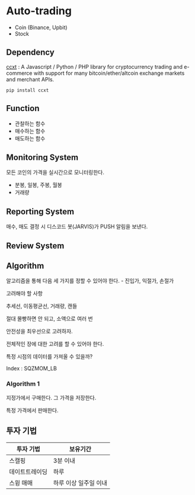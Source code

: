 # Auto-trading

- Coin (Binance, Upbit)
- Stock

## Dependency

[ccxt](https://github.com/ccxt/ccxt) : A Javascript / Python / PHP library for cryptocurrency trading and e-commerce with support for many bitcoin/ether/altcoin exchange markets and merchant APIs.

```
pip install ccxt 
```

## Function

- 관찰하는 함수
- 매수하는 함수
- 매도하는 함수

## Monitoring System

모든 코인의 가격을 실시간으로 모니터링한다.

- 분봉, 일봉, 주봉, 월봉
- 거래량

## Reporting System

매수, 매도 결정 시 디스코드 봇(JARVIS)가 PUSH 알림을 보낸다.

## Review System

## Algorithm

알고리즘을 통해 다음 세 가지를 정할 수 있어야 한다. - 진입가, 익절가, 손절가

고려해야 할 사항

추세선, 이동평균선, 거래량, 캔들

절대 몰빵하면 안 되고, 소액으로 여러 번

안전성을 최우선으로 고려하자.

전체적인 장에 대한 고려를 할 수 있어야 한다.

특정 시점의 데이터를 가져올 수 있을까?

Index : SQZMOM_LB

### Algorithm 1

지정가에서 구매한다. 그 가격을 저장한다.

특정 가격에서 판매한다.

## 투자 기법

|투자 기법|보유기간|
|---|---|
|스캘핑|3분 이내|
|데이트트레이딩|하루|
|스윙 매매|하루 이상 일주일 이내|
